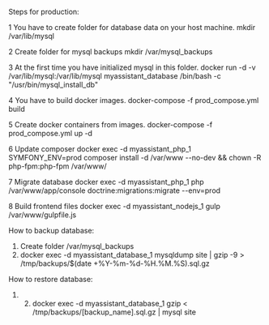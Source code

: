 Steps for production:

1 You have to create folder for database data on your host machine.
   mkdir /var/lib/mysql
   
2 Create folder for mysql backups
    mkdir /var/mysql_backups
     
3 At the first time you have initialized mysql in this folder.
   docker run -d -v /var/lib/mysql:/var/lib/mysql myassistant_database /bin/bash -c "/usr/bin/mysql_install_db"
    
4 You have to build docker images.
   docker-compose -f prod_compose.yml build
    
5 Create docker containers from images.
   docker-compose -f prod_compose.yml up -d
    
6 Update composer 
   docker exec -d myassistant_php_1 SYMFONY_ENV=prod composer install -d /var/www --no-dev && chown -R php-fpm:php-fpm /var/www/
   
7 Migrate database
   docker exec -d myassistant_php_1 php /var/www/app/console doctrine:migrations:migrate --env=prod
   
8 Build frontend files
    docker exec -d myassistant_nodejs_1 gulp /var/www/gulpfile.js
    
How to backup database:    
1) Create folder /var/mysql_backups
2) docker exec -d myassistant_database_1 mysqldump site | gzip -9 > /tmp/backups/$(date +%Y-%m-%d-%H.%M.%S).sql.gz

How to restore database:
1) 2) docker exec -d myassistant_database_1 gzip < /tmp/backups/[backup_name].sql.gz | mysql site
